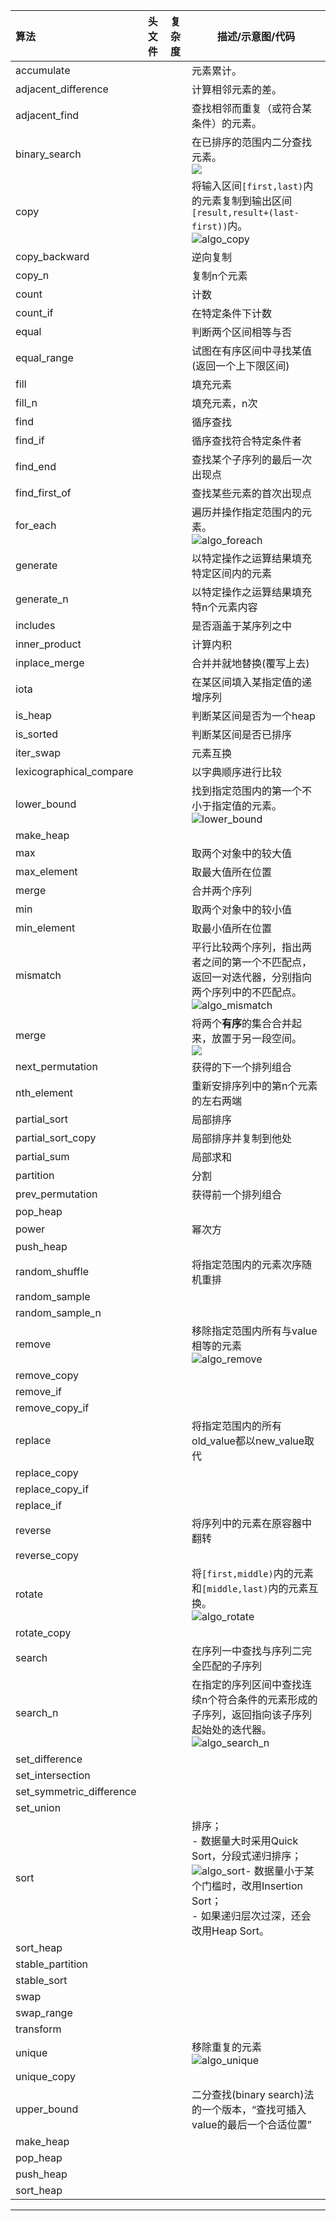 | 算法                     | 头文件 | 复杂度 | 描述/示意图/代码                                             |
| :----------------------- | ------ | ------ | ------------------------------------------------------------ |
| accumulate               |        |        | 元素累计。                                                   |
| adjacent_difference      |        |        | 计算相邻元素的差。                                           |
| adjacent_find            |        |        | 查找相邻而重复（或符合某条件）的元素。                       |
| binary_search            |        |        | 在已排序的范围内二分查找元素。<br>![](res/stl/algo_binary_search.png) |
| copy                     |        |        | 将输入区间`[first,last)`内的元素复制到输出区间`[result,result+(last-first))`内。<br>![algo_copy](res/stl/algo_copy.png) |
| copy_backward            |        |        | 逆向复制                                                     |
| copy_n                   |        |        | 复制n个元素                                                  |
| count                    |        |        | 计数                                                         |
| count_if                 |        |        | 在特定条件下计数                                             |
| equal                    |        |        | 判断两个区间相等与否                                         |
| equal_range              |        |        | 试图在有序区间中寻找某值(返回一个上下限区间)                 |
| fill                     |        |        | 填充元素                                                     |
| fill_n                   |        |        | 填充元素，n次                                                |
| find                     |        |        | 循序查找                                                     |
| find_if                  |        |        | 循序查找符合特定条件者                                       |
| find_end                 |        |        | 查找某个子序列的最后一次出现点                               |
| find_first_of            |        |        | 查找某些元素的首次出现点                                     |
| for_each                 |        |        | 遍历并操作指定范围内的元素。<br>![algo_foreach](res/stl/algo_foreach.png) |
| generate                 |        |        | 以特定操作之运算结果填充特定区间内的元素                     |
| generate_n               |        |        | 以特定操作之运算结果填充特n个元素内容                        |
| includes                 |        |        | 是否涵盖于某序列之中                                         |
| inner_product            |        |        | 计算内积                                                     |
| inplace_merge            |        |        | 合并并就地替换(覆写上去)                                     |
| iota                     |        |        | 在某区间填入某指定值的递增序列                               |
| is_heap                  |        |        | 判断某区间是否为一个heap                                     |
| is_sorted                |        |        | 判断某区间是否已排序                                         |
| iter_swap                |        |        | 元素互换                                                     |
| lexicographical_compare  |        |        | 以字典顺序进行比较                                           |
| lower_bound              |        |        | 找到指定范围内的第一个不小于指定值的元素。<br>![lower_bound](res/stl/algo_lower_bound.png) |
| make_heap                |        |        |                                                              |
| max                      |        |        | 取两个对象中的较大值                                         |
| max_element              |        |        | 取最大值所在位置                                             |
| merge                    |        |        | 合并两个序列                                                 |
| min                      |        |        | 取两个对象中的较小值                                         |
| min_element              |        |        | 取最小值所在位置                                             |
| mismatch                 |        |        | 平行比较两个序列，指出两者之间的第一个不匹配点，返回一对迭代器，分别指向两个序列中的不匹配点。<br>![algo_mismatch](res/stl/algo_mismatch.png) |
| merge                    |        |        | 将两个**有序**的集合合并起来，放置于另一段空间。<br>![](res/stl/algo_merge.png) |
| next_permutation         |        |        | 获得的下一个排列组合                                         |
| nth_element              |        |        | 重新安排序列中的第n个元素的左右两端                          |
| partial_sort             |        |        | 局部排序                                                     |
| partial_sort_copy        |        |        | 局部排序并复制到他处                                         |
| partial_sum              |        |        | 局部求和                                                     |
| partition                |        |        | 分割                                                         |
| prev_permutation         |        |        | 获得前一个排列组合                                           |
| pop_heap                 |        |        |                                                              |
| power                    |        |        | 幂次方                                                       |
| push_heap                |        |        |                                                              |
| random_shuffle           |        |        | 将指定范围内的元素次序随机重排                               |
| random_sample            |        |        |                                                              |
| random_sample_n          |        |        |                                                              |
| remove                   |        |        | 移除指定范围内所有与value相等的元素<br>![algo_remove](res/stl/algo_remove.png) |
| remove_copy              |        |        |                                                              |
| remove_if                |        |        |                                                              |
| remove_copy_if           |        |        |                                                              |
| replace                  |        |        | 将指定范围内的所有old_value都以new_value取代                 |
| replace_copy             |        |        |                                                              |
| replace_copy_if          |        |        |                                                              |
| replace_if               |        |        |                                                              |
| reverse                  |        |        | 将序列中的元素在原容器中翻转                                 |
| reverse_copy             |        |        |                                                              |
| rotate                   |        |        | 将`[first,middle)`内的元素和`[middle,last)`内的元素互换。<br>![algo_rotate](res/stl/algo_rotate.png) |
| rotate_copy              |        |        |                                                              |
| search                   |        |        | 在序列一中查找与序列二完全匹配的子序列                       |
| search_n                 |        |        | 在指定的序列区间中查找连续n个符合条件的元素形成的子序列，返回指向该子序列起始处的迭代器。<br>![algo_search_n](res/stl/algo_search_n.png) |
| set_difference           |        |        |                                                              |
| set_intersection         |        |        |                                                              |
| set_symmetric_difference |        |        |                                                              |
| set_union                |        |        |                                                              |
| sort                     |        |        | 排序；<br/>- 数据量大时采用Quick Sort，分段式递归排序；<br/>![algo_sort](res/stl/algo_quick_sort.png)- 数据量小于某个门槛时，改用Insertion Sort；<br/>- 如果递归层次过深，还会改用Heap Sort。 |
| sort_heap                |        |        |                                                              |
| stable_partition         |        |        |                                                              |
| stable_sort              |        |        |                                                              |
| swap                     |        |        |                                                              |
| swap_range               |        |        |                                                              |
| transform                |        |        |                                                              |
| unique                   |        |        | 移除重复的元素<br>![algo_unique](res/stl/algo_unique.png)    |
| unique_copy              |        |        |                                                              |
| upper_bound              |        |        | 二分查找(binary search)法的一个版本，“查找可插入value的最后一个合适位置” |
| make_heap                |        |        |                                                              |
| pop_heap                 |        |        |                                                              |
| push_heap                |        |        |                                                              |
| sort_heap                |        |        |                                                              |

---